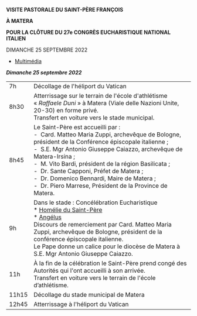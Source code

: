 **VISITE PASTORALE DU SAINT-PÈRE FRANÇOIS**

**À MATERA**

**POUR LA CLÔTURE DU 27e CONGRÈS EUCHARISTIQUE NATIONAL ITALIEN**

DIMANCHE 25 SEPTEMBRE 2022

- [Multimédia](https://www.vatican.va/content/francesco/fr/events/event.dir.html/content/vaticanevents/fr/2022/9/24/visita-assisi.html)

***Dimanche 25 septembre 2022***

|     |     |
| --- | --- |
| 7h | Décollage de l'héliport du Vatican |
| 8h30 | Atterrissage sur le terrain de l'école d'athlétisme « *Raffaele Duni* » à Matera (Viale delle Nazioni Unite, 20-30) en forme privé.<br>Transfert en voiture vers le stade municipal. |
| 8h45 | Le Saint-Père est accueilli par :<br>-  Card. Matteo Maria Zuppi, archevêque de Bologne, président de la Conférence épiscopale italienne ;<br> -  S.E. Mgr Antonio Giuseppe Caiazzo, archevêque de Matera-Irsina ;<br> -  M. Vito Bardi, président de la région Basilicata ;<br> -  Dr. Sante Capponi, Préfet de Matera ;<br> -  Dr. Domenico Bennardi, Maire de Matera ;<br> -  Dr. Piero Marrese, Président de la Province de Matera. |
| 9h | Dans le stade : Concélébration Eucharistique<br>* [Homélie du Saint-Père](https://www.vatican.va/content/francesco/fr/events/event.dir.html/content/vaticanevents/fr/2022/9/25/messa-matera.html)<br>* [Angélus](https://www.vatican.va/content/francesco/fr/events/event.dir.html/content/vaticanevents/fr/2022/9/25/angelus-matera.html)<br>Discours de remerciement par Card. Matteo Maria Zuppi, archevêque de Bologne, président de la conférence épiscopale italienne.<br>Le Pape donne un calice pour le diocèse de Matera à S.E. Mgr Antonio Giuseppe Caiazzo. |
| 11h | À la fin de la célébration le Saint-Père prend congé des Autorités qui l'ont accueilli à son arrivée.<br>Transfert en voiture vers le terrain de l'école d’athlétisme. |
| 11h15 | Décollage du stade municipal de Matera |
| 12h45 | Atterrissage à l'héliport du Vatican |